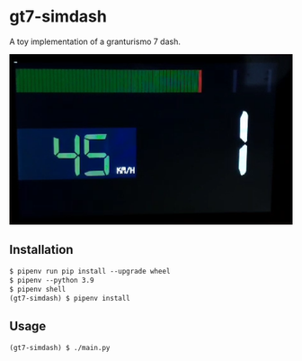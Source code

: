 # gt7-simdash
A toy implementation of a granturismo 7 dash.

<img src="https://github.com/chrshdl/gt7-simdash/blob/simple_ui/simple_ui.png" width=600/>

Installation
-----
```
$ pipenv run pip install --upgrade wheel
$ pipenv --python 3.9
$ pipenv shell
(gt7-simdash) $ pipenv install
```
Usage
-----
```
(gt7-simdash) $ ./main.py
```
